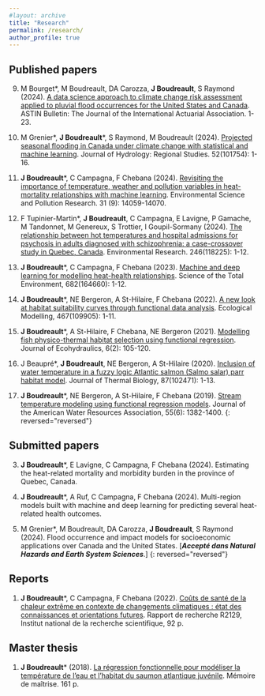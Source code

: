 ```yaml
---
#layout: archive
title: "Research"
permalink: /research/
author_profile: true
---
```


Published papers
---------------

9. M Bourget*, M Boudreault, DA Carozza, **J Boudreault**, S Raymond (2024). [A data science approach to climate change risk assessment applied to pluvial flood occurrences for the United States and Canada](https://doi.org/10.1017/asb.2024.19). ASTIN Bulletin: The Journal of the International Actuarial Association. 1-23.

8. M Grenier\*, **J Boudreault**\*, S Raymond, M Boudreault (2024). [Projected seasonal flooding in Canada under climate change with statistical and machine learning](https://doi.org/10.1016/j.ejrh.2024.101754). Journal of Hydrology: Regional Studies. 52(101754): 1-16. 

7. **J Boudreault***, C Campagna, F Chebana (2024). [Revisiting the importance of temperature, weather and pollution variables in heat-mortality relationships with machine learning](https://doi.org/10.1007/s11356-024-31969-z). Environmental Science and Pollution Research. 31 (9): 14059-14070.

6. F Tupinier-Martin*, **J Boudreault**, C Campagna, E Lavigne, P Gamache, M Tandonnet, M Genereux, S Trottier, I Goupil-Sormany (2024). [The relationship between hot temperatures and hospital admissions for psychosis in adults diagnosed with schizophrenia: a case-crossover study in Quebec, Canada](https://doi.org/10.1016/j.envres.2024.118225). Environmental Research. 246(118225): 1-12.

5. **J Boudreault***, C Campagna, F Chebana (2023). [Machine and deep learning for modelling heat-health relationships](https://doi.org/10.1016/j.scitotenv.2023.164660). Science of the Total Environment, 682(164660): 1-12.

4. **J Boudreault***, NE Bergeron, A St-Hilaire, F Chebana (2022). [A new look at habitat suitability curves through functional data analysis](https://www.sciencedirect.com/science/article/abs/pii/S030438002200031X?via%3Dihub). Ecological Modelling, 467(109905): 1-11. 

3. **J Boudreault***, A St-Hilaire, F Chebana, NE Bergeron (2021). [Modelling fish physico-thermal habitat selection using functional regression](https://www.tandfonline.com/doi/full/10.1080/24705357.2020.1840313). Journal of Ecohydraulics, 6(2): 105-120.

2. J Beaupré*, **J Boudreault**, NE Bergeron, A St-Hilaire (2020). [Inclusion of water temperature in a fuzzy logic Atlantic salmon (Salmo salar) parr habitat model](https://www.sciencedirect.com/science/article/abs/pii/S0306456519304012?via%3Dihub). Journal of Thermal Biology, 87(102471): 1-13.

1. **J Boudreault***, NE Bergeron, A St-Hilaire, F Chebana (2019). [Stream temperature modeling using functional regression models](https://onlinelibrary.wiley.com/doi/abs/10.1111/1752-1688.12778). Journal of the American Water Resources Association, 55(6): 1382-1400.
{: reversed="reversed"}

Submitted papers
---------------

3. **J Boudreault***, E Lavigne, C Campagna, F Chebana (2024). Estimating the heat-related mortality and morbidity burden in the province of Quebec, Canada.

2. **J Boudreault***, A Ruf, C Campagna, F Chebana (2024). Multi-region models built with machine and deep learning for predicting several heat-related health outcomes.

1. M Grenier*, M Boudreault, DA Carozza, **J Boudreault**, S Raymond (2024). Flood occurrence and impact models for socioeconomic applications over Canada and the United States. [***Accepté dans Natural Hazards and Earth System Sciences***.]
{: reversed="reversed"}


Reports
---------------

1. **J Boudreault***, C Campagna, F Chebana (2022). [Coûts de santé de la chaleur extrême en contexte de changements climatiques : état des connaissances et orientations futures](https://espace.inrs.ca/id/eprint/13052/). Rapport de recherche R2129, Institut national de la recherche scientifique, 92 p.


Master thesis
---------------

1. **J Boudreault*** (2018). [La régression fonctionnelle pour modéliser la température de l’eau et l’habitat du saumon atlantique juvénile](https://espace.inrs.ca/id/eprint/8791/). Mémoire de maîtrise. 161 p.